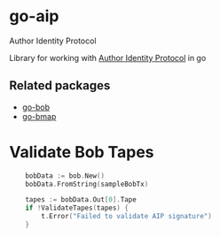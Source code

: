 # go-aip

Author Identity Protocol

Library for working with [Author Identity Protocol](https://github.com/BitcoinFiles/AUTHOR_IDENTITY_PROTOCOL) in go

## Related packages

- [go-bob](https://github.com/rohenaz/go-bob)
- [go-bmap](https://github.com/rohenaz/go-bmap)

# Validate Bob Tapes

```go
	bobData := bob.New()
	bobData.FromString(sampleBobTx)

	tapes := bobData.Out[0].Tape
	if !ValidateTapes(tapes) {
		t.Error("Failed to validate AIP signature")
	}
```
